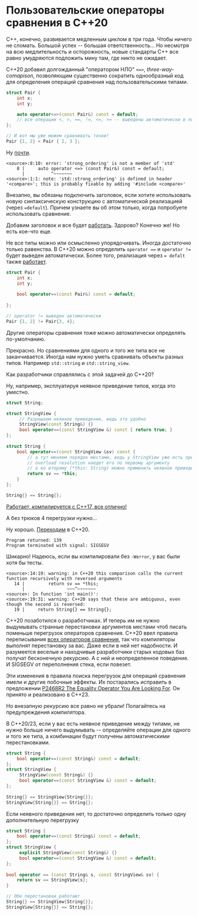 # Пользовательские операторы сравнения в C++20

С++, конечно, развивается медленным циклом в три года. Чтобы ничего не сломать. Большой успех -- большая ответственность...
Но несмотря на всю медлительность и осторожность, новые стандарты C++ все равно умудряются подложить мину там, где никто не ожидает.

С++20 добавил долгожданный "оператором НЛО" `<=>`, *three-way-comapison*, позволяющим существенно сократить однообразный код для определения операций сравнения над пользовательскими типами.

```C++
struct Pair {
    int x;
    int y;

    auto operator<=>(const Pair&) const = default; 
    // все операции <, >, ==, !=, <=, >= -- выведены автоматически в порядке объявления полей!
};

// И вот мы уже можем сравнивать точки!
Pair {1, 2} < Pair { 2, 3 };
```

Ну [почти](https://godbolt.org/z/1n4Mx6j3e).
```
<source>:8:10: error: 'strong_ordering' is not a member of 'std'
    8 |     auto operator <=> (const Pair&) const = default;
      |          ^~~~~~~~
<source>:1:1: note: 'std::strong_ordering' is defined in header '<compare>'; this is probably fixable by adding '#include <compare>'
```

Внезапно, вы обязаны подключить заголовок, если хотите использовать новую синтаксическую конструкцию 
c автоматической реализацией (через `=default`). Причем узнаете вы об этом только, когда попробуете использовать сравнение.

Добавим заголовок и все будет [работать](https://godbolt.org/z/5E4csxK6b). Здорово? Конечно же!
Но есть кое-что еще.

Не все типы можно или осмысленно упорядочивать. Иногда достаточно только равенства.
В C++20 можно определить `operator ==` и `operator !=` будет выведен автоматически.
Более того, реализация через `= defalt` также [работает](https://godbolt.org/z/Mc9YEsGWK).

```C++
struct Pair {
    int x;
    int y;
    
    bool operator==(const Pair&) const = default; 
    
};

// operator != выведен автоматически
Pair {1, 2} != Pair{3, 4};
```

Другие операторы сравнения тоже можно автоматически определять по-умолчанию.

Прекрасно. Но сравнениями для одного и того же типа все не заканчивается. Иногда нам нужно уметь сравнивать
объекты разных типов. Например `std::string` и `std::string_view`. 

Как разработчики справлялись с этой задачей до C++20?

Ну, например, эксплуатируя неявное приведение типов, когда это уместно.
```C++
struct String;

struct StringView {
     // Разрешаем неявное приведение, ведь это удобно
     StringView(const String&) {}
     bool operator==(const StringView &) const { return true; }
};
   
struct String {
    bool operator==(const StringView &sv) const { 
        // а тут меняем порядок местами, ведь у StringView уже есть operator ==
        // overload resolution наедет его по первому аргументу
        // а ко второму (*this: String) можно применить неявное приведенине типа. Все отлично!
        return sv == *this; 
    }
};

String{} == String{};
```
[Работает, компилируется c С++17, все отлично!](https://godbolt.org/z/Ynzo54sYe)

А без трюков 4 перегрузки нужно...

Ну хорошо. [Переходим](https://godbolt.org/z/Yn8M34d7o) в C++20.

```
Program returned: 139
Program terminated with signal: SIGSEGV
```

Шикарно! Надеюсь, если вы компилировали без `-Werror`, у вас были хотя бы тесты.

```
<source>:14:19: warning: in C++20 this comparison calls the current function recursively with reversed arguments
   14 |         return sv == *this;
      |                ~~~^~~~~~~~
<source>: In function 'int main()':
<source>:19:31: warning: C++20 says that these are ambiguous, even though the second is reversed:
   19 |     return String{} == String{};
```

С++20 позаботился о разработчиках. И теперь им не нужно выдумывать странные перестановки аргументов местами чтоб писать поменьше перегрузок операторов сравнения. 
C++20 ввел правила переписывания [всех операторов сравнения](https://en.cppreference.com/w/cpp/language/overload_resolution#Call_to_an_overloaded_operator), так что компиляторы выполнят перестановку за вас. Даже если в ней нет надобности. И разумеется веселые и находчивые разработчики старых кодовых баз получат бесконечную рекурсию. А c ней и неопределенное поведение. И SIGSEGV от переполнения стека, если повезет.

Эти изменения в правила поиска перегрузок для операций сравнения имели и другие побочные эффекты. Их постарались исправить в предложении [P2468R2 The Equality Operator You Are Looking For](https://www.open-std.org/jtc1/sc22/wg21/docs/papers/2022/p2468r2.html#code-patterns-which-fail-at-runtime). Он принято и реализовано в C++23.

Но внезапную рекурсию все равно не убрали! Полагайтесь на предупреждения компилятора.

В С++20/23, если у вас есть неявное приведение между типами, не нужно больше ничего выдумывать -- определяйте операции для одного и того же типа, а комбинации будут получены автоматическими перестановками.

```C++
struct String {
    bool operator==(const String&) const = default; 
};
struct StringView {
     StringView(const String&) {}
     bool operator==(const StringView &) const = default;
};
   
String{} == StringView{String{}};
StringView{String{}} == String{};
```

Если неявного приведения нет, то достаточно определить только одну дополнительную перегрузку

```C++
struct String {
    bool operator==(const String&) const = default; 
};
struct StringView {
     explicit StringView(const String&) {}
     bool operator==(const StringView &) const = default;
};
   
bool operator == (const String& s, const StringView& sv) {
    return sv == StringView{s};
}

// Обе перестановки работают
String{} == StringView{String{}};
StringView{String{}} == String{};
```
